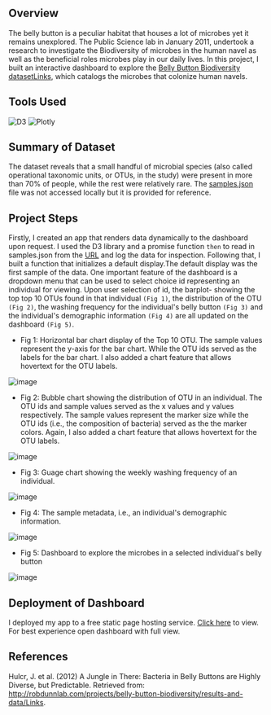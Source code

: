 ## Overview
The belly button is a peculiar habitat that houses a lot of microbes yet it remains unexplored. The Public Science lab in January 2011, undertook a research to investigate the Biodiversity of microbes in the human navel as well as the beneficial roles microbes play in our daily lives. In this project, I built an interactive dashboard to explore the  <a href ="http://robdunnlab.com/projects/belly-button-biodiversity/">Belly Button Biodiversity datasetLinks</a>, which catalogs the microbes that colonize human navels.

## Tools Used
![D3](https://img.shields.io/badge/d3.js-F9A03C?style=for-the-badge&logo=d3.js&logoColor=white)
![Plotly](https://img.shields.io/badge/Plotly-239120?style=for-the-badge&logo=plotly&logoColor=white)

## Summary of Dataset
The dataset reveals that a small handful of microbial species (also called operational taxonomic units, or OTUs, in the study) were present in more than 70% of people, while the rest were relatively rare. The <a href = "https://github.com/Jayplect/belly-button-dashboard/tree/main/data">samples.json</a> file was not accessed locally but it is provided for reference.

## Project Steps
Firstly, I created an app that renders data dynamically to the dashboard upon request. I used the D3 library and a promise function `then` to read in samples.json from the <a href ="https://2u-data-curriculum-team.s3.amazonaws.com/dataviz-classroom/v1.1/14-Interactive-Web-Visualizations/02-Homework/samples.json"> URL</a> and log the data for inspection. Following that, I built a function that initializes a default display.The default display was the first sample of the data. One important feature of the dashboard is a dropdown menu that can be used to select choice id representing an individual for viewing. Upon user selection of id, the barplot- showing the top top 10 OTUs found in that individual `(Fig 1)`, the distribution of the OTU `(Fig 2)`, the washing frequency for the individual's belly button `(Fig 3)` and the individual's demographic information `(Fig 4)` are all updated on the dashboard `(Fig 5)`. 

- Fig 1: Horizontal bar chart display of the Top 10 OTU. The sample values represent the y-axis for the bar chart. While the OTU ids served as the labels for the bar chart. I also added a chart feature that allows hovertext for the OTU labels.

![image](https://github.com/Jayplect/belly-button-microbe-diversity-dashboard/assets/107348074/b5129e2c-b4fb-4a5a-91f4-f0cb51a7e97c)

- Fig 2: Bubble chart showing the distribution of OTU in an individual. The OTU ids and sample values served as the x values and y values respectively. The sample values represent the marker size while the OTU ids (i.e., the composition of bacteria) served as the the marker colors. Again, I also added a chart feature that allows hovertext for the OTU labels.

![image](https://github.com/Jayplect/belly-button-microbe-diversity-dashboard/assets/107348074/cd298cc0-77e4-45d1-9e18-5c9afc28dcbd)

- Fig 3:  Guage chart showing the weekly washing frequency of an individual.

![image](https://github.com/Jayplect/belly-button-microbe-diversity-dashboard/assets/107348074/aa3657cc-67aa-4dfe-a679-81ad217d54d1)

- Fig 4: The sample metadata, i.e., an individual's demographic information.
 
![image](https://github.com/Jayplect/belly-button-microbe-diversity-dashboard/assets/107348074/698e6ed9-3d83-49c4-9e4a-453fe85d1208)

- Fig 5: Dashboard to explore the microbes in a selected individual's belly button

![image](https://github.com/Jayplect/belly-button-microbe-diversity-dashboard/assets/107348074/04597161-37b9-4e2a-9856-02c49ca6428a)

## Deployment of Dashboard 
I deployed my app to a free static page hosting service. <a href = "https://jayplect.github.io/belly-button-microbe-diversity-dashboard/">Click here<a/> to view. For best experience open dashboard with full view.

## References
Hulcr, J. et al. (2012) A Jungle in There: Bacteria in Belly Buttons are Highly Diverse, but Predictable. Retrieved from: http://robdunnlab.com/projects/belly-button-biodiversity/results-and-data/Links.
